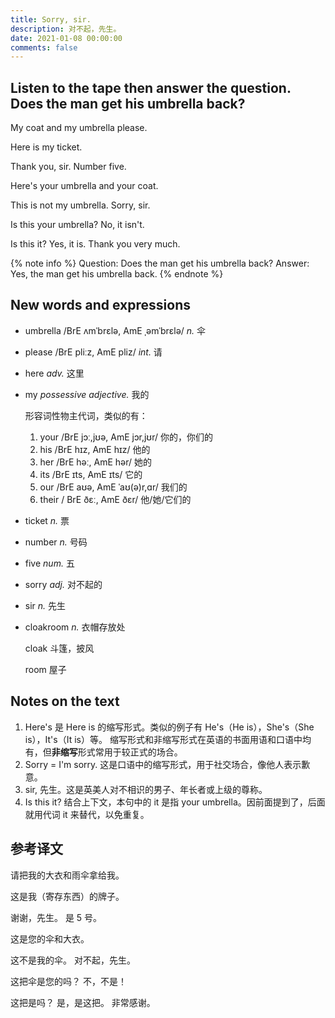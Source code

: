 ```yaml
---
title: Sorry, sir.
description: 对不起，先生。
date: 2021-01-08 00:00:00
comments: false
---
```


## Listen to the tape then answer the question. Does the man get his umbrella back?

My coat and my umbrella please.

Here is my ticket.

Thank you, sir.
Number five.

Here's your umbrella and your coat.

This is not my umbrella.
Sorry, sir.

Is this your umbrella?
No, it isn't.

Is this it?
Yes, it is.
Thank you very much.

{% note info %}
   Question: Does the man get his umbrella back?
   Answer: Yes, the man get his umbrella back.
{% endnote %}

## New words and expressions

- umbrella /BrE ʌmˈbrɛlə, AmE ˌəmˈbrɛlə/ *n.* 伞

- please /BrE pliːz, AmE pliz/ *int.* 请

- here *adv.* 这里

- my *possessive adjective.* 我的

  形容词性物主代词，类似的有：

  1. your /BrE jɔː,jʊə, AmE jɔr,jʊr/ 你的，你们的
  2. his /BrE hɪz, AmE hɪz/ 他的
  3. her /BrE həː, AmE hər/ 她的
  4. its /BrE ɪts, AmE ɪts/ 它的
  5. our /BrE aʊə, AmE ˈaʊ(ə)r,ɑr/ 我们的
  6. their / BrE ðɛː, AmE ðɛr/ 他/她/它们的

- ticket *n.* 票

- number *n.* 号码

- five *num.* 五

- sorry *adj.* 对不起的

- sir *n.* 先生

- cloakroom *n.* 衣帽存放处

  cloak 斗篷，披风

  room 屋子

## Notes on the text

1. Here's 是 Here is 的缩写形式。类似的例子有 He's（He is），She's（She is），It's（It is）等。
   缩写形式和非缩写形式在英语的书面用语和口语中均有，但**非缩写**形式常用于较正式的场合。
2. Sorry = I'm sorry. 这是口语中的缩写形式，用于社交场合，像他人表示歉意。
3. sir, 先生。这是英美人对不相识的男子、年长者或上级的尊称。
4. Is this it?
   结合上下文，本句中的 it 是指 your umbrella。因前面提到了，后面就用代词 it 来替代，以免重复。
   

## 参考译文

请把我的大衣和雨伞拿给我。

这是我（寄存东西）的牌子。

谢谢，先生。
是 5 号。

这是您的伞和大衣。

这不是我的伞。
对不起，先生。

这把伞是您的吗？
不，不是！

这把是吗？
是，是这把。
非常感谢。
